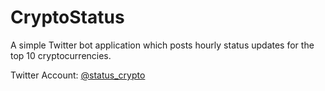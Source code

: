 # CryptoStatus
A simple Twitter bot application which posts hourly status updates for the top 10 cryptocurrencies.

Twitter Account: [@status_crypto](https://twitter.com/status_crypto)
